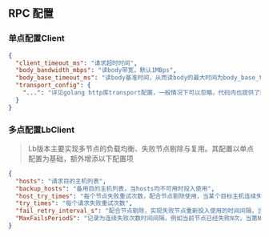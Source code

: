 ## RPC 配置

### 单点配置Client
```json
{
  "client_timeout_ms": "请求超时时间",
  "body_bandwidth_mbps": "读body带宽，默认1MBps",
  "body_base_timeout_ms": "读body基准时间，从而读body的最大时间为body_base_timeout_ms+size/body_bandwidth_mbps(转换为ms)",
  "transport_config": {
    "...": "详见golang http库transport配置，一般情况下可以忽略，代码内也提供了默认配置"
  }
}
```
### 多点配置LbClient
> Lb版本主要实现多节点的负载均衡、失败节点剔除与复用。其配置以单点配置为基础，额外增添以下配置项
```json
{
  "hosts": "请求目的主机列表",
  "backup_hosts": "备用目的主机列表，当hosts均不可用时投入使用",
  "host_try_times": "每个节点失败重试次数，配合节点剔除使用，当某个目标主机连续失败host_try_times次，若开启失败剔除机制，将会把这个节点从可用列表中剔除",
  "try_times": "每个请求失败重试次数",
  "fail_retry_interval_s": "配合节点剔除，实现失败节点重新投入使用的时间间隔，当该值小于或等于0不剔除，默认为-1",
  "MaxFailsPeriodS": "记录为连续失败次数时间间隔，例如当前节点已经失败N次，当第N+1次失败时间与第N次间隔小于该值，则记该节点为第N+1次失败，否则重新记为第1次失败"
}
```
